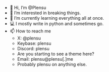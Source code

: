 * 👋 Hi, I’m @Plensu
* 👀 I’m interested in breaking things.
* 🌱 I’m currently learning everything all at once.
* 💻 I mostly write in python and sometimes go.  
* 📫 How to reach me
	* X: @plensu
	* Keybase: plensu
	* Discord: plensu
	* Are you starting to see a theme here?
	* Email: plensu@plensu[.]me
	* Probably plensu on anything else.

